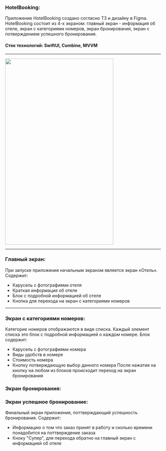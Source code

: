 ### HotelBooking:
Приложение HotelBooking создано согласно ТЗ и дизайну в Figma. HotelBooking состоит из 4-х экраном: главный экран - информация об отеле, экран с категориями номеров, экран бронирования, экран с потверждением успешного бронирования. 

#### Стек технологий: SwiftUI, Combine, MVVM

---

<div align="left">
  <img src="https://github.com/Polychh/HotelBooking/blob/main/HotelBookingWork.MP4" width="350" height="600"/>
</div>

---

### Главный экран:
При запуске приложения начальным экраном является экран «Отель». Содержит:
- Карусель с фотографиями отеля
- Краткая информация об отеле
- Блок с подробной информацией об отеле
- Кнопка для перехода на экран с категориями номеров

---

### Экран с категориями номеров:
Категорие номеров отображаются в виде списка. Каждый элемент списка это блок с подробной информацией о каждом номере. Блок содержит:
- Карусель с фотографиями номера
- Виды удобств в номере
- Стоимость номера
- Кнопку потверждающую выбор данного номера
После нажатия на кнопку на любом из блоков происходит переход на экран бронирования

### Экран бронирования:
### Экран успешное бронирование:
Финальный экран приложения, поттверждающий успешность бронирования. Содержит:
- Информацию о том что заказ принят в работу и сколько времени понадобится на поттверждение заказа
- Кноку "Супер", для перехода обратно на главный экран с информацией об отеле 



